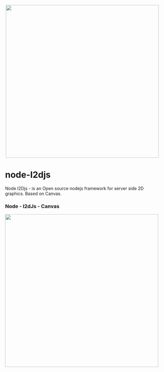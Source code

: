 <p align="center">
  <img src="https://i2djs.github.io/node-i2djs/nodeI2djsLogo.svg" width=500>
</p>

# node-I2djs
 Node I2Djs - is an Open source nodejs framework for server side 2D graphics. Based on Canvas.
 
### Node - I2dJs - Canvas
<a href="https://codesandbox.io/s/node-js-forked-enynz3?file=/index.js&resolutionWidth=1400&resolutionHeight=800">
  <img src="https://i2djs.github.io/node-i2djs/examples/examplePreview.png" width=500>
</a>

